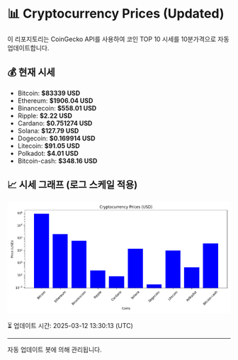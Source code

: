 
# 📊 Cryptocurrency Prices (Updated)

이 리포지토리는 CoinGecko API를 사용하여 코인 TOP 10 시세를 10분가격으로 자동 업데이트합니다.

## 💰 현재 시세
- Bitcoin: **$83339 USD**
- Ethereum: **$1906.04 USD**
- Binancecoin: **$558.01 USD**
- Ripple: **$2.22 USD**
- Cardano: **$0.751274 USD**
- Solana: **$127.79 USD**
- Dogecoin: **$0.169914 USD**
- Litecoin: **$91.05 USD**
- Polkadot: **$4.01 USD**
- Bitcoin-cash: **$348.16 USD**

## 📈 시세 그래프 (로그 스케일 적용)
![Crypto Prices](crypto_prices.png)

⏳ 업데이트 시간: 2025-03-12 13:30:13 (UTC)

---
자동 업데이트 봇에 의해 관리됩니다.
